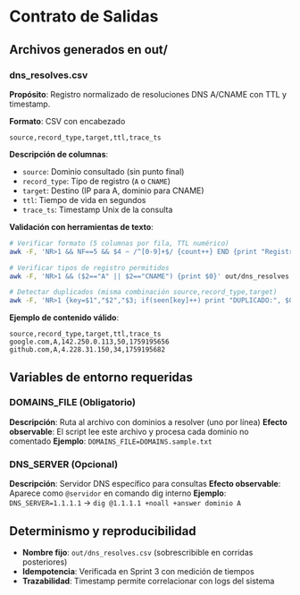 # Contrato de Salidas

## Archivos generados en out/

### dns_resolves.csv

**Propósito**: Registro normalizado de resoluciones DNS A/CNAME con TTL y timestamp.

**Formato**: CSV con encabezado
```
source,record_type,target,ttl,trace_ts
```

**Descripción de columnas**:
- `source`: Dominio consultado (sin punto final)
- `record_type`: Tipo de registro (`A` o `CNAME`)
- `target`: Destino (IP para A, dominio para CNAME)
- `ttl`: Tiempo de vida en segundos
- `trace_ts`: Timestamp Unix de la consulta

**Validación con herramientas de texto**:
```bash
# Verificar formato (5 columnas por fila, TTL numérico)
awk -F, 'NR>1 && NF==5 && $4 ~ /^[0-9]+$/ {count++} END {print "Registros válidos:", count}' out/dns_resolves.csv

# Verificar tipos de registro permitidos
awk -F, 'NR>1 && ($2=="A" || $2=="CNAME") {print $0}' out/dns_resolves.csv

# Detectar duplicados (misma combinación source,record_type,target)
awk -F, 'NR>1 {key=$1","$2","$3; if(seen[key]++) print "DUPLICADO:", $0}' out/dns_resolves.csv
```

**Ejemplo de contenido válido**:
```csv
source,record_type,target,ttl,trace_ts
google.com,A,142.250.0.113,50,1759195656
github.com,A,4.228.31.150,34,1759195682
```

## Variables de entorno requeridas

### DOMAINS_FILE (Obligatorio)
**Descripción**: Ruta al archivo con dominios a resolver (uno por línea)
**Efecto observable**: El script lee este archivo y procesa cada dominio no comentado
**Ejemplo**: `DOMAINS_FILE=DOMAINS.sample.txt`

### DNS_SERVER (Opcional)
**Descripción**: Servidor DNS específico para consultas
**Efecto observable**: Aparece como `@servidor` en comando dig interno
**Ejemplo**: `DNS_SERVER=1.1.1.1` → `dig @1.1.1.1 +noall +answer dominio A`

## Determinismo y reproducibilidad

- **Nombre fijo**: `out/dns_resolves.csv` (sobrescribible en corridas posteriores)
- **Idempotencia**: Verificada en Sprint 3 con medición de tiempos
- **Trazabilidad**: Timestamp permite correlacionar con logs del sistema